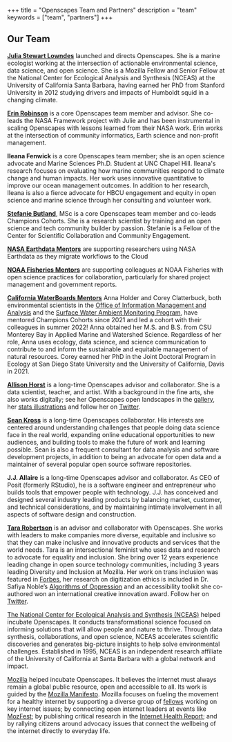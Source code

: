 +++
title = "Openscapes Team and Partners"
description = "team"
keywords = ["team", "partners"]
+++


## Our Team

[**Julia Stewart Lowndes**](https://jules32.github.io) launched and directs Openscapes. She is a marine ecologist working at the intersection of actionable environmental science, data science, and open science. She is a Mozilla Fellow and Senior Fellow at the National Center for Ecological Analysis and Synthesis (NCEAS) at the University of California Santa Barbara, having earned her PhD from Stanford University in 2012 studying drivers and impacts of Humboldt squid in a changing climate. 

[**Erin Robinson**](https://erinrobinson.net/) is a core Openscapes team member and advisor. She co-leads the NASA Framework project with Julie and has been instrumental in scaling Openscapes with lessons learned from their NASA work. Erin works at the intersection of community informatics, Earth science and non-profit management.

**Ileana Fenwick** is a core Openscapes team member; she is an open science advocate and Marine Sciences Ph.D. Student at UNC Chapel Hill. Ileana's research focuses on evaluating how marine communities respond to climate change and human impacts. Her work uses innovative quantitative to improve our ocean management outcomes. In addition to her research, Ileana is also a fierce advocate for HBCU engagement and equity in open science and marine science through her consulting and volunteer work.

[**Stefanie Butland**](https://stefaniebutland.netlify.app/), MSc is a core Openscapes team member and co-leads Champions Cohorts. She is a research scientist by training and an open science and tech community builder by passion. Stefanie is a Fellow of the Center for Scientific Collaboration and Community Engagement. 

[**NASA Earthdata Mentors**](https://nasa-openscapes.github.io/mentors.html#mentor-cohort) are supporting researchers using NASA Earthdata as they migrate workflows to the Cloud 

[**NOAA Fisheries Mentors**](https://nmfs-openscapes.github.io/mentors.html) are supporting colleagues at NOAA Fisheries with open science practices for collaboration, particularly for shared project management and government reports.

[**California WaterBoards Mentors**](https://github.com/cawaterboarddatacenter) Anna Holder and Corey Clatterbuck, both environmental scientists  in the [Office of Information Management and Analysis](https://www.waterboards.ca.gov/resources/oima/) and the [Surface Water Ambient Monitoring Program](https://www.waterboards.ca.gov/water_issues/programs/swamp/), have mentored Champions Cohorts since 2021 and led a cohort with their colleagues in summer 2022! Anna obtained her M.S. and B.S. from CSU Monterey Bay in Applied Marine and Watershed Science. Regardless of her role, Anna uses ecology, data science, and science communication to contribute to and inform the sustainable and equitable management of natural resources. Corey earned her PhD in the Joint Doctoral Program in Ecology at San Diego State University and the University of California, Davis in 2021.

**[Allison Horst](https://allisonhorst.com/)** is a long-time Openscapes advisor and collaborator. She is a data scientist, teacher, and  artist. With a background in the fine arts, she also works digitally; see her Openscapes open landscapes in the [gallery](/gallery), her [stats illustrations](https://github.com/allisonhorst/stats-illustrations) and follow her on [Twitter](https://twitter.com/allison_horst). 

**[Sean Kross](https://seankross.com/)** is a long-time Openscapes collaborator. His interests are centered around understanding challenges that people doing data science face in the real world, expanding online educational opportunities to new audiences, and building tools to make the future of work and learning possible. Sean is also a frequent consultant for data analysis and software development projects, in addition to being an advocate for open data and a maintainer of several popular open source software repositories.

**J.J. Allaire** is a long-time Openscapes advisor and collaborator. As CEO of Posit (formerly RStudio), he is a software engineer and entrepreneur who builds tools that empower people with technology. J.J. has conceived and designed several industry leading products by balancing market, customer, and technical considerations, and by maintaining intimate involvement in all aspects of software design and construction. 

**[Tara Robertson](https://tararobertson.ca/)** is an advisor and collaborator with Openscapes. She works with leaders to make companies more diverse, equitable and inclusive so that they can make inclusive and innovative products and services that the world needs. Tara is an intersectional feminist who uses data and research to advocate for equality and inclusion. She bring over 12 years experience leading change in open source technology communities, including 3 years leading Diversity and Inclusion at Mozilla. Her work on trans inclusion was featured in [Forbes](https://www.forbes.com/sites/janicegassam/2019/04/28/how-to-support-your-transgender-employees), her research on digitization ethics is included in Dr. Safiya Noble’s [Algorithms of Oppression](https://safiyaunoble.com/research-writing/) and an accessibility toolkit she co-authored won an international creative innovation award. Follow her on [Twitter](https://twitter.com/tararobertson).

[The National Center for Ecological Analysis and Synthesis (NCEAS)](https://www.nceas.ucsb.edu/) helped incubate Openscapes. It conducts transformational science focused on informing solutions that will allow people and nature to thrive. Through data synthesis, collaborations, and open science, NCEAS accelerates scientific discoveries and generates big-picture insights to help solve environmental challenges. Established in 1995, NCEAS is an independent research affiliate of the University of California at Santa Barbara with a global network and impact.

[Mozilla](https://www.mozilla.org/en-US/) helped incubate Openscapes. It believes the internet must always remain a global public resource, open and accessible to all. Its work is guided by the [Mozilla Manifesto](https://www.mozilla.org/en-US/about/manifesto/). Mozilla focuses on fueling the movement for a healthy internet by supporting a diverse group of [fellows](https://foundation.mozilla.org/fellowships/directory) working on key internet issues; by connecting open internet leaders at events like [MozFest](https://mozillafestival.org/); by publishing critical research in the [Internet Health Report](https://internethealthreport.org/2018/); and by rallying citizens around advocacy issues that connect the wellbeing of the internet directly to everyday life.


<br>

